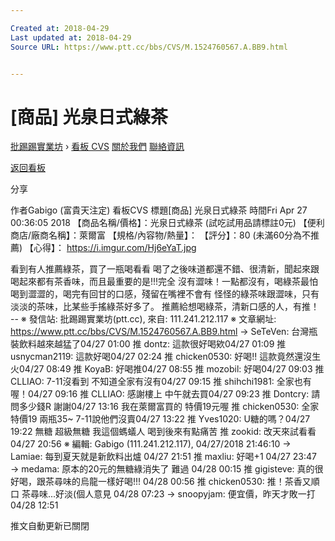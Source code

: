 ```yaml
---

Created at: 2018-04-29
Last updated at: 2018-04-29
Source URL: https://www.ptt.cc/bbs/CVS/M.1524760567.A.BB9.html


---
```


# [商品] 光泉日式綠茶


[批踢踢實業坊](https://www.ptt.cc/bbs/) › [看板 CVS](https://www.ptt.cc/bbs/CVS/index.html) [關於我們](https://www.ptt.cc/about.html) [聯絡資訊](https://www.ptt.cc/contact.html)

[返回看板](https://www.ptt.cc/bbs/CVS/index.html)

分享

作者Gabigo (富貴天注定)
看板CVS
標題\[商品\] 光泉日式綠茶
時間Fri Apr 27 00:36:05 2018
【商品名稱/價格】：光泉日式綠茶 (試吃試用品請標註0元) 【便利商店/廠商名稱】：萊爾富 【規格/內容物/熱量】： 【評分】：80 (未滿60分為不推薦) 【心得】： <https://i.imgur.com/Hj6eYaT.jpg>

看到有人推薦綠茶，買了一瓶喝看看 喝了之後味道都還不錯、很清新，聞起來跟喝起來都有茶香味，而且最重要的是!!!完全 沒有澀味！一點都沒有，喝綠茶最怕喝到澀澀的，喝完有回甘的口感，殘留在嘴裡不會有 怪怪的綠茶味跟澀味，只有淡淡的茶味，比某些手搖綠茶好多了。 推薦給想喝綠茶，清新口感的人，有推！ -- ※ 發信站: 批踢踢實業坊(ptt.cc), 來自: 111.241.212.117 ※ 文章網址: <https://www.ptt.cc/bbs/CVS/M.1524760567.A.BB9.html>
→ SeTeVen: 台灣瓶裝飲料越來越猛了04/27 01:00
推 dontz: 這款很好喝欸04/27 01:09
推 usnycman2119: 這款好喝04/27 02:24
推 chicken0530: 好喝!! 這款竟然還沒生火04/27 08:49
推 KoyaB: 好喝推04/27 08:55
推 mozobil: 好喝04/27 09:03
推 CLLIAO: 7-11沒看到 不知道全家有沒有04/27 09:15
推 shihchi1981: 全家也有喔！04/27 09:16
推 CLLIAO: 感謝樓上 中午就去買04/27 09:23
推 Dontcry: 請問多少錢R 謝謝04/27 13:16
我在萊爾富買的 特價19元喔
推 chicken0530: 全家特價19 兩瓶35~ 7-11說他們沒賣04/27 13:22
推 Yves1020: U糖的嗎？04/27 19:22
無糖 超級無糖 我這個螞蟻人 喝到後來有點痛苦
推 zookid: 改天來試看看04/27 20:56
※ 編輯: Gabigo (111.241.212.117), 04/27/2018 21:46:10
→ Lamiae: 每到夏天就是新飲料出爐 04/27 21:51
推 maxliu: 好喝+1 04/27 23:47
→ medama: 原本的20元的無糖綠消失了 難過 04/28 00:15
推 gigisteve: 真的很好喝，跟茶尋味的烏龍一樣好喝!!! 04/28 00:56
推 chicken0530: 推！茶香又順口 茶尋味...好淡(個人意見 04/28 07:23
→ snoopyjam: 便宜價，昨天才敗一打 04/28 12:51

推文自動更新已關閉

